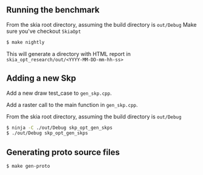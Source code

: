 ## Running the benchmark

From the skia root directory, assuming the build directory is `out/Debug`
Make sure you've checkout `SkiaOpt`

```bash
$ make nightly
```

This will generate a directory with HTML report in `skia_opt_research/out/<YYYY-MM-DD-mm-hh-ss>`

## Adding a new Skp

Add a new draw test_case to `gen_skp.cpp`.

Add a raster call to the main function in `gen_skp.cpp`.

From the skia root directory, assuming the build directory is `out/Debug`

```bash
$ ninja -C ./out/Debug skp_opt_gen_skps
$ ./out/Debug skp_opt_gen_skps
```

## Generating proto source files

```
$ make gen-proto
```